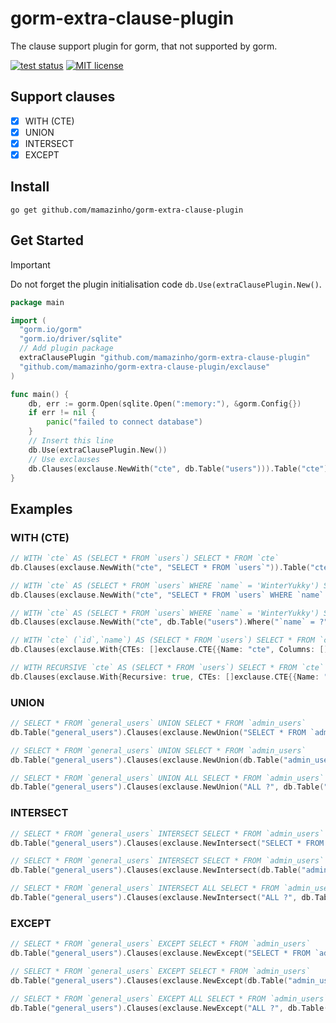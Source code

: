# gorm-extra-clause-plugin

The clause support plugin for gorm, that not supported by gorm.

[![test status](https://github.com/WinterYukky/gorm-extra-clause-plugin/actions/workflows/go.yml/badge.svg?branch=main "test status")](https://github.com/WinterYukky/gorm-extra-clause-plugin/actions)
[![MIT license](https://img.shields.io/badge/license-MIT-brightgreen.svg)](https://opensource.org/licenses/MIT)

## Support clauses

- [x] WITH (CTE)
- [x] UNION
- [x] INTERSECT
- [x] EXCEPT

## Install
```shell
go get github.com/mamazinho/gorm-extra-clause-plugin
```

## Get Started

> [!IMPORTANT]
> Do not forget the plugin initialisation code `db.Use(extraClausePlugin.New()`.

```go
package main

import (
  "gorm.io/gorm"
  "gorm.io/driver/sqlite"
  // Add plugin package
  extraClausePlugin "github.com/mamazinho/gorm-extra-clause-plugin"
  "github.com/mamazinho/gorm-extra-clause-plugin/exclause"
)

func main() {
    db, err := gorm.Open(sqlite.Open(":memory:"), &gorm.Config{})
    if err != nil {
        panic("failed to connect database")
    }
    // Insert this line
    db.Use(extraClausePlugin.New())
    // Use exclauses
    db.Clauses(exclause.NewWith("cte", db.Table("users"))).Table("cte").Scan(&users)
}
```


## Examples

### WITH (CTE)

```go
// WITH `cte` AS (SELECT * FROM `users`) SELECT * FROM `cte`
db.Clauses(exclause.NewWith("cte", "SELECT * FROM `users`")).Table("cte").Scan(&users)

// WITH `cte` AS (SELECT * FROM `users` WHERE `name` = 'WinterYukky') SELECT * FROM `cte`
db.Clauses(exclause.NewWith("cte", "SELECT * FROM `users` WHERE `name` = ?", "WinterYukky")).Table("cte").Scan(&users)

// WITH `cte` AS (SELECT * FROM `users` WHERE `name` = 'WinterYukky') SELECT * FROM `cte`
db.Clauses(exclause.NewWith("cte", db.Table("users").Where("`name` = ?", "WinterYukky"))).Table("cte").Scan(&users)

// WITH `cte` (`id`,`name`) AS (SELECT * FROM `users`) SELECT * FROM `cte`
db.Clauses(exclause.With{CTEs: []exclause.CTE{{Name: "cte", Columns: []string{"id", "name"}, Subquery: exclause.Subquery{DB: db.Table("users")}}}}).Table("cte").Scan(&users)

// WITH RECURSIVE `cte` AS (SELECT * FROM `users`) SELECT * FROM `cte`
db.Clauses(exclause.With{Recursive: true, CTEs: []exclause.CTE{{Name: "cte", Subquery: exclause.Subquery{DB: db.Table("users")}}}}).Table("cte").Scan(&users)
```

### UNION

```go
// SELECT * FROM `general_users` UNION SELECT * FROM `admin_users`
db.Table("general_users").Clauses(exclause.NewUnion("SELECT * FROM `admin_users`")).Scan(&users)

// SELECT * FROM `general_users` UNION SELECT * FROM `admin_users`
db.Table("general_users").Clauses(exclause.NewUnion(db.Table("admin_users"))).Scan(&users)

// SELECT * FROM `general_users` UNION ALL SELECT * FROM `admin_users`
db.Table("general_users").Clauses(exclause.NewUnion("ALL ?", db.Table("admin_users"))).Scan(&users)
```

### INTERSECT

```go
// SELECT * FROM `general_users` INTERSECT SELECT * FROM `admin_users`
db.Table("general_users").Clauses(exclause.NewIntersect("SELECT * FROM `admin_users`")).Scan(&users)

// SELECT * FROM `general_users` INTERSECT SELECT * FROM `admin_users`
db.Table("general_users").Clauses(exclause.NewIntersect(db.Table("admin_users"))).Scan(&users)

// SELECT * FROM `general_users` INTERSECT ALL SELECT * FROM `admin_users`
db.Table("general_users").Clauses(exclause.NewIntersect("ALL ?", db.Table("admin_users"))).Scan(&users)
```

### EXCEPT

```go
// SELECT * FROM `general_users` EXCEPT SELECT * FROM `admin_users`
db.Table("general_users").Clauses(exclause.NewExcept("SELECT * FROM `admin_users`")).Scan(&users)

// SELECT * FROM `general_users` EXCEPT SELECT * FROM `admin_users`
db.Table("general_users").Clauses(exclause.NewExcept(db.Table("admin_users"))).Scan(&users)

// SELECT * FROM `general_users` EXCEPT ALL SELECT * FROM `admin_users`
db.Table("general_users").Clauses(exclause.NewExcept("ALL ?", db.Table("admin_users"))).Scan(&users)
```
